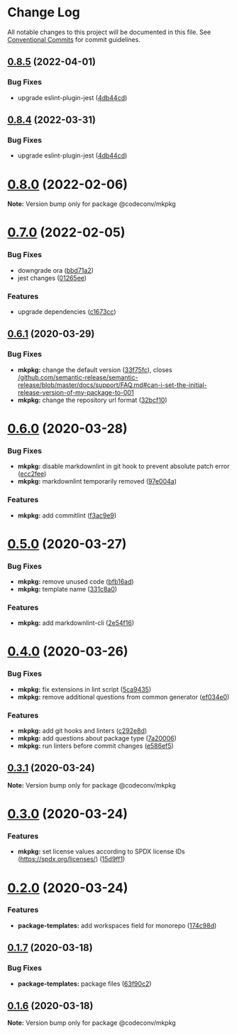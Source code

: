 # Change Log

All notable changes to this project will be documented in this file.
See [Conventional Commits](https://conventionalcommits.org) for commit guidelines.

## [0.8.5](https://github.com/shimarulin/codeconv/compare/v0.8.3...v0.8.5) (2022-04-01)


### Bug Fixes

* upgrade eslint-plugin-jest ([4db44cd](https://github.com/shimarulin/codeconv/commit/4db44cdfca805592f1a2584ed95e2b6a5e9f59a7))





## [0.8.4](https://github.com/shimarulin/codeconv/compare/v0.8.3...v0.8.4) (2022-03-31)


### Bug Fixes

* upgrade eslint-plugin-jest ([4db44cd](https://github.com/shimarulin/codeconv/commit/4db44cdfca805592f1a2584ed95e2b6a5e9f59a7))





# [0.8.0](https://github.com/shimarulin/codeconv/compare/v0.7.0...v0.8.0) (2022-02-06)

**Note:** Version bump only for package @codeconv/mkpkg





# [0.7.0](https://github.com/shimarulin/codeconv/compare/v0.6.1...v0.7.0) (2022-02-05)


### Bug Fixes

* downgrade ora ([bbd71a2](https://github.com/shimarulin/codeconv/commit/bbd71a2fea9e90bfe8a66b9351088142016a4db1))
* jest changes ([01265ee](https://github.com/shimarulin/codeconv/commit/01265ee00f2084ad35ac689753f136da43f892ac))


### Features

* upgrade dependencies ([c1673cc](https://github.com/shimarulin/codeconv/commit/c1673cc10bef848fa2c646e9fad9851dc9571212))





## [0.6.1](https://github.com/shimarulin/codeconv/compare/v0.6.0...v0.6.1) (2020-03-29)


### Bug Fixes

* **mkpkg:** change the default version ([33f75fc](https://github.com/shimarulin/codeconv/commit/33f75fc0dd95bf4140882f00b50c8b99632f1aae)), closes [/github.com/semantic-release/semantic-release/blob/master/docs/support/FAQ.md#can-i-set-the-initial-release-version-of-my-package-to-001](https://github.com//github.com/semantic-release/semantic-release/blob/master/docs/support/FAQ.md/issues/can-i-set-the-initial-release-version-of-my-package-to-001)
* **mkpkg:** change the repository url format ([32bcf10](https://github.com/shimarulin/codeconv/commit/32bcf10c07ead0a8db9ec8c77f65591cb6faf514))





# [0.6.0](https://github.com/shimarulin/codeconv/compare/v0.5.0...v0.6.0) (2020-03-28)


### Bug Fixes

* **mkpkg:** disable markdownlint in git hook to prevent absolute patch error ([ecc2fee](https://github.com/shimarulin/codeconv/commit/ecc2feefc83b9a67c52bc6c8834191a907dbd77b))
* **mkpkg:** markdownlint temporarily removed ([97e004a](https://github.com/shimarulin/codeconv/commit/97e004a57ea03832fed49858babb9d058520b3a2))


### Features

* **mkpkg:** add commitlint ([f3ac9e9](https://github.com/shimarulin/codeconv/commit/f3ac9e9eada31f7ee2621b7ae92362739b0be4c0))





# [0.5.0](https://github.com/shimarulin/codeconv/compare/v0.4.0...v0.5.0) (2020-03-27)


### Bug Fixes

* **mkpkg:** remove unused code ([bfb16ad](https://github.com/shimarulin/codeconv/commit/bfb16adaf624257a7d71780aaaf47dd2472d119a))
* **mkpkg:** template name ([331c8a0](https://github.com/shimarulin/codeconv/commit/331c8a001e26d49ff36eabe8caf5066e59a0d086))


### Features

* **mkpkg:** add markdownlint-cli ([2e54f16](https://github.com/shimarulin/codeconv/commit/2e54f160d46f92a32b0eaedb6afe2c5ec34f8bf1))





# [0.4.0](https://github.com/shimarulin/codeconv/compare/v0.3.1...v0.4.0) (2020-03-26)


### Bug Fixes

* **mkpkg:** fix extensions in lint script ([5ca9435](https://github.com/shimarulin/codeconv/commit/5ca9435cc27958226c18485b00adb8a263cfe4ac))
* **mkpkg:** remove additional questions from common generator ([ef034e0](https://github.com/shimarulin/codeconv/commit/ef034e00a532691d572f2b147f00d768ec7466ce))


### Features

* **mkpkg:** add git hooks and linters ([c292e8d](https://github.com/shimarulin/codeconv/commit/c292e8d767382345b9e39f5f53c8048cd23e5f1f))
* **mkpkg:** add questions about package type ([7a20006](https://github.com/shimarulin/codeconv/commit/7a200065a50d4e746a669cf708d90fd6d97f9a0b))
* **mkpkg:** run linters before commit changes ([e586ef5](https://github.com/shimarulin/codeconv/commit/e586ef5c8320a8a4bf0cec942405d71798f87e70))





## [0.3.1](https://github.com/shimarulin/codeconv/compare/v0.3.0...v0.3.1) (2020-03-24)

**Note:** Version bump only for package @codeconv/mkpkg





# [0.3.0](https://github.com/shimarulin/codeconv/compare/v0.2.0...v0.3.0) (2020-03-24)


### Features

* **mkpkg:** set license values according to SPDX license IDs (https://spdx.org/licenses/) ([15d9ff1](https://github.com/shimarulin/codeconv/commit/15d9ff16b8a192dcf95ccd7dfb6b3187fc00a363))





# [0.2.0](https://github.com/shimarulin/codeconv/compare/v0.1.7...v0.2.0) (2020-03-24)


### Features

* **package-templates:** add workspaces field for monorepo ([174c98d](https://github.com/shimarulin/codeconv/commit/174c98d5f81887e2f1f726c94ad9783673529de6))





## [0.1.7](https://github.com/shimarulin/codeconv/compare/v0.1.6...v0.1.7) (2020-03-18)


### Bug Fixes

* **package-templates:** package files ([63f90c2](https://github.com/shimarulin/codeconv/commit/63f90c26a84084a25f5f5bdc905498493a45ccf5))





## [0.1.6](https://github.com/shimarulin/codeconv/compare/v0.1.5...v0.1.6) (2020-03-18)

**Note:** Version bump only for package @codeconv/mkpkg
